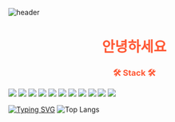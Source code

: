 ![header](https://capsule-render.vercel.app/api?type=rect&height=100&section=header&text=Profile🤖&fontSize=50&fontColor=FFFFFF&color=0:82E8CF,100:EDFC74&font=Redressed)


<h1 style="color: #ff5733; fontSize:30;" align="center">안녕하세요</h1>
<h3 style="color: #ff5733; fontSize:60;" align="center">🛠 Stack 🛠</h3>


<div style="display: inline-block;" align="center">
    <img src="https://img.shields.io/badge/Java-bf2e24?style=flat-square&logo=Java&logoColor=white" />
    <img src="https://img.shields.io/badge/Spring-6DB33F?style=flat-square&logo=Spring&logoColor=white" />
    <img src="https://img.shields.io/badge/Spring%20Boot-6DB33F?style=flat-square&logo=Spring%20Boot&logoColor=white" />
    <img src="https://img.shields.io/badge/MySQL-4479A1?style=flat-square&logo=MySQL&logoColor=white" />
</div>

<div style="display: inline-block;" align="center">
    <img src="https://img.shields.io/badge/node.js-339933?style=flat-square&logo=Node.js&logoColor=white" />
    <img src="https://img.shields.io/badge/JavaScript-F7DF1E?style=flat-square&logo=JavaScript&logoColor=white" />
    <img src="https://img.shields.io/badge/TypeScript-3178C6?style=flat-square&logo=TypeScript&logoColor=white" />
</div>

<div style="display: inline-block;" align="center">
    <img src="https://img.shields.io/badge/Vue.js-4FC08D?style=flat&logo=Vue.js&logoColor=white" />
    <img src="https://img.shields.io/badge/React-61DAFB?style=flat&logo=React&logoColor=white" />
    <img src="https://img.shields.io/badge/Flutter-02569B?style=flat&logo=Flutter&logoColor=white" />
    <img src="https://img.shields.io/badge/React%20Native-0088CC?style=flat&logo=React&logoColor=white" />
</div>


[![Typing SVG](https://readme-typing-svg.herokuapp.com/?color=000000&lines=안녕하세여&font=Gaegu&size=30&fontColor=000000)](https://git.io/typing-svg)
![Top Langs](https://github-readme-stats.vercel.app/api/top-langs/?username=najonghyun&size_weight=0.5&count_weight=0.5)

